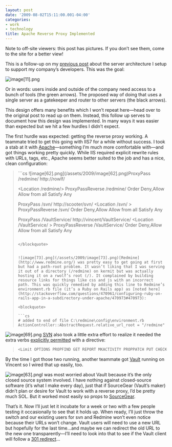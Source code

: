 ```yaml
---
layout: post
date: '2009-08-02T15:11:00.001-04:00'
categories:
- work
- technology
title: Apache Reverse Proxy Implemented
---
```



Note to off-site viewers: this post has pictures. If you don’t see them, come to the site for a better view!

This is a follow-up on my [previous post](../../2009/07/structuring-our-developer-tools-with.html) about the server architecture I setup to support my company’s developers. This was the goal:

 ![image[11].png](/assets/2009/image[11].png) 

Or in words: users inside and outside of the company need access to a bunch of tools (the green arrows). The proposed way of doing that uses a single server as a gatekeeper and router to other servers (the black arrows).

This design offers many benefits which I won’t repeat here—head over to the original post to read up on them. Instead, this follow up serves to document how this design was implemented. In many ways it was easier than expected but we hit a few hurdles I didn’t expect.

The first hurdle was expected: getting the reverse proxy working. A teammate tried to get this going with IIS7 for a while without success. I took a stab at it with [Apache](http://www.apache.org/)—something I’m much more comfortable with—and got things working pretty quickly. While IIS required explicit rewrite rules with URLs, tags, etc., Apache seems better suited to the job and has a nice, clean configuration:
<blockquote>   
```cs
![image[62].png](/assets/2009/image[62].png)ProxyPass /redmine/ http://rowlf/

<Location /redmine/>
        ProxyPassReverse /redmine/
          Order Deny,Allow
          Allow from all
          Satisfy Any
        </Limit>
</Location>

ProxyPass /svn/ http://scooter/svn/
<Location /svn/ >
        ProxyPassReverse /svn/
        <Limit OPTIONS PROPFIND GET REPORT MKACTIVITY PROPPATCH PUT CHECKOUT MKCOL MOVE COPY DELETE LOCK UNLOCK MERGE>
          Order Deny,Allow
          Allow from all
          Satisfy Any
        </Limit>
</Location>

ProxyPass /VaultService/ http://vincent/VaultService/
<Location /VaultService/ >
        ProxyPassReverse /VaultService/
          Order Deny,Allow
          Allow from all
          Satisfy Any
        </Limit>
</Location>
```

</blockquote>


![image[73].png](/assets/2009/image[73].png)[Redmine](http://www.redmine.org/) was pretty easy to get going at first but had a path-root problem. It wasn’t liking that I was serving it out of a directory (/redmine) on kermit but was actually hosting it on a rwolf’s root (/). It complained by building resource links for things like css and js with an incorrect path. This was quickly remedied by adding this line to Redmine’s environment.rb file (it’s a Ruby on Rails app) as [noted here](http://stackoverflow.com/questions/470961/configuring-ruby-on-rails-app-in-a-subdirectory-under-apache/470973#470973):

<blockquote>
  
```cs
# added to end of file C:\redmine\config\environment.rb
ActionController::AbstractRequest.relative_url_root = "/redmine"
```

</blockquote>


![image[69].png](/assets/2009/image[69].png) [SVN](http://www.open.collab.net/products/subversion/) also took a little extra effort to realize it needed the extra verbs [explicitly permitted](http://silmor.de/49) with a [<Limit>](http://httpd.apache.org/docs/2.0/mod/core.html#limit) directive:

<blockquote>
  
```cs
<Limit OPTIONS PROPFIND GET REPORT MKACTIVITY PROPPATCH PUT CHECKOUT MKCOL MOVE COPY DELETE LOCK UNLOCK MERGE> 
```

</blockquote>


By the time I got those two running, another teammate got [Vault](http://www.sourcegear.com/vault/) running on Vincent so I wired that up easily, too. 


![image[63].png](/assets/2009/image[63].png)I was most worried about Vault because it’s the only closed source system involved. I have nothing against closed-source software (it’s what I make every day), just that if SourceGear (Vault’s maker) didn’t plan or desire for Vault to work with a reverse proxy, I’d be pretty much SOL. But it worked most easily so props to [SourceGear](http://sourcegear.com/).


That’s it. Now I’ll just let it incubate for a week or two with a few people testing it occasionally to see that it holds up. When ready, I’ll just throw the switch and our existing users for svn and Redmine won’t even notice because their URLs won’t change. Vault users will need to use a new URL but hopefully for the last time...and maybe we can redirect the old URL to the new one transparently—I’ll need to look into that to see if the Vault client will follow a [301 redirect](http://www.webconfs.com/how-to-redirect-a-webpage.php)...